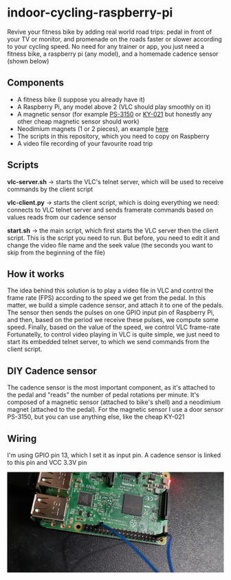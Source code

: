# indoor-cycling-raspberry-pi

Revive your fitness bike by adding real world road trips: pedal in front of your TV or monitor, and promenade on the roads faster or slower according to your cycling speed. 
No need for any trainer or app, you just need a fitness bike, a raspberry pi (any model), and a homemade cadence sensor (shown below)

## Components
- A fitness bike (I suppose you already have it)
- A Raspberry Pi, any model above 2 (VLC should play smoothly on it)
- A magnetic sensor (for example [PS-3150](https://www.amazon.com/PS-3150-Normally-Proximity-Magnetic-Contacts/dp/B07T8NF29J) or [KY-021](https://www.ebay.com/itm/382537951441) but honestly any other cheap magnetic sensor should work)
- Neodimium magnets (1 or 2 pieces), an example [here](https://www.amazon.com/DIYMAG-Refrigerator-Neodymium-Whiteboard-Billboard/dp/B09X1WWD3P/ref=sr_1_19?crid=3PDPO0IT7OP34&keywords=neodymium+magnet&qid=1667128351&qu=eyJxc2MiOiI3LjMwIiwicXNhIjoiNy4xMSIsInFzcCI6IjYuODYifQ%3D%3D&sprefix=neodimium%2Caps%2C259&sr=8-19)
- The scripts in this repository, which you need to copy on Raspberry
- A video file recording of your favourite road trip

## Scripts

**vlc-server.sh** -> starts the VLC's telnet server, which will be used to receive commands by the client script

**vlc-client.py** -> starts the client script, which is doing everything we need: connects to VLC telnet server and sends framerate commands based on values reads from our cadence sensor

**start.sh** -> the main script, which first starts the VLC server then the client script. This is the script you need to run. But before, you need to edit it and change the video file name and the seek value (the seconds you want to skip from the beginning of the file) 

## How it works

The idea behind this solution is to play a video file in VLC and control the frame rate (FPS) according to the speed we get from the pedal. In this matter, we build a simple cadence sensor, and attach it to one of the pedals. The sensor then sends the pulses on one GPIO input pin of Raspberry Pi, and then, based on the period we receive these pulses, we compute some speed. Finally, based on the value of the speed, we control VLC frame-rate
Fortunatelly, to control video playing in VLC is quite simple, we just need to start its embedded telnet server, to which we send commands from the client script.

## DIY Cadence sensor

The cadence sensor is the most important component, as it's attached to the pedal and "reads" the number of pedal rotations per minute.
It's composed of a magnetic sensor (attached to bike's shell) and a neodimium magnet (attached to the pedal). 
For the magnetic sensor I use a door sensor PS-3150, but you can use anything else, like the cheap KY-021

## Wiring

I'm using GPIO pin 13, which I set it as input pin. A cadence sensor is linked to this pin and VCC 3.3V pin

![Preview](https://github.com/Gollum13/indoor-cycling-raspberry-pi/blob/main/wiring.jpg)
